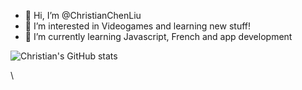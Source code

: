 - 👋 Hi, I’m @ChristianChenLiu
- 👀 I’m interested in Videogames and learning new stuff!
- 🌱 I’m currently learning Javascript, French and app development

![Christian's GitHub stats](https://github-readme-stats.vercel.app/api?username=ChristianChenLiu)

<!---
ChristianChenLiu/ChristianChenLiu is a ✨ special ✨ repository because its `README.md` (this file) appears on your GitHub profile.
You can click the Preview link to take a look at your changes.
--->
\

